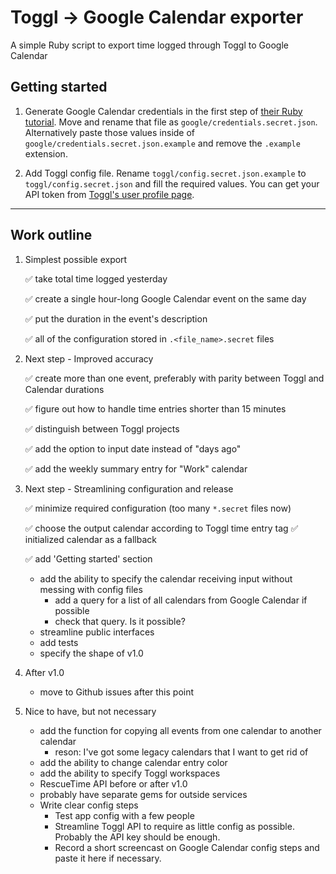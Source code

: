 # Toggl -> Google Calendar exporter
A simple Ruby script to export time logged through Toggl to Google Calendar

## Getting started

1. Generate Google Calendar credentials in the first step of [their Ruby tutorial](https://developers.google.com/calendar/quickstart/ruby). Move and rename that file as `google/credentials.secret.json`. Alternatively paste those values inside of `google/credentials.secret.json.example` and remove the `.example` extension.

2. Add Toggl config file. Rename `toggl/config.secret.json.example` to `toggl/config.secret.json` and fill the required values. You can get your API token from [Toggl's user profile page](https://toggl.com/app/profile).

---

## Work outline

1. Simplest possible export

    ✅ take total time logged yesterday

    ✅ create a single hour-long Google Calendar event on the same day

    ✅ put the duration in the event's description

    ✅ all of the configuration stored in `.<file_name>.secret` files

2. Next step - Improved accuracy

    ✅ create more than one event, preferably with parity between Toggl and Calendar durations

    ✅ figure out how to handle time entries shorter than 15 minutes

    ✅ distinguish between Toggl projects

    ✅ add the option to input date instead of "days ago"

    ✅ add the weekly summary entry for "Work" calendar

3. Next step - Streamlining configuration and release

    ✅ minimize required configuration (too many `*.secret` files now)

    ✅ choose the output calendar according to Toggl time entry tag
        ✅ initialized calendar as a fallback

    ✅ add 'Getting started' section

    - add the ability to specify the calendar receiving input without messing with config files
        - add a query for a list of all calendars from Google Calendar if possible
        - check that query. Is it possible?
    - streamline public interfaces
    - add tests
    - specify the shape of v1.0

4. After v1.0

    - move to Github issues after this point

5. Nice to have, but not necessary

    - add the function for copying all events from one calendar to another calendar
        - reson: I've got some legacy calendars that I want to get rid of
    - add the ability to change calendar entry color
    - add the ability to specify Toggl workspaces
    - RescueTime API before or after v1.0
    - probably have separate gems for outside services
    - Write clear config steps
        - Test app config with a few people
        - Streamline Toggl API to require as little config as possible. Probably the API key should be enough.
        - Record a short screencast on Google Calendar config steps and paste it here if necessary.
